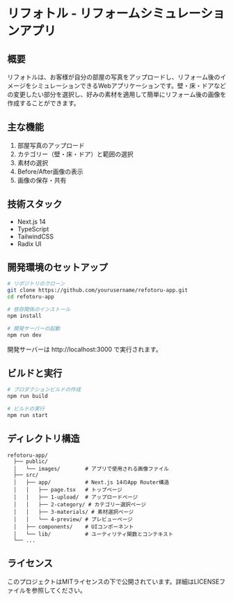 # リフォトル - リフォームシミュレーションアプリ

## 概要

リフォトルは、お客様が自分の部屋の写真をアップロードし、リフォーム後のイメージをシミュレーションできるWebアプリケーションです。壁・床・ドアなどの変更したい部分を選択し、好みの素材を適用して簡単にリフォーム後の画像を作成することができます。

## 主な機能

1. 部屋写真のアップロード
2. カテゴリー（壁・床・ドア）と範囲の選択
3. 素材の選択
4. Before/After画像の表示
5. 画像の保存・共有

## 技術スタック

- Next.js 14
- TypeScript
- TailwindCSS
- Radix UI

## 開発環境のセットアップ

```bash
# リポジトリのクローン
git clone https://github.com/yourusername/refotoru-app.git
cd refotoru-app

# 依存関係のインストール
npm install

# 開発サーバーの起動
npm run dev
```

開発サーバーは http://localhost:3000 で実行されます。

## ビルドと実行

```bash
# プロダクションビルドの作成
npm run build

# ビルドの実行
npm run start
```

## ディレクトリ構造

```
refotoru-app/
  ├── public/
  │   └── images/        # アプリで使用される画像ファイル
  ├── src/
  │   ├── app/           # Next.js 14のApp Router構造
  │   │   ├── page.tsx   # トップページ
  │   │   ├── 1-upload/  # アップロードページ
  │   │   ├── 2-category/ # カテゴリー選択ページ
  │   │   ├── 3-materials/ # 素材選択ページ
  │   │   └── 4-preview/ # プレビューページ
  │   ├── components/    # UIコンポーネント
  │   └── lib/           # ユーティリティ関数とコンテキスト
  └── ...
```

## ライセンス

このプロジェクトはMITライセンスの下で公開されています。詳細はLICENSEファイルを参照してください。